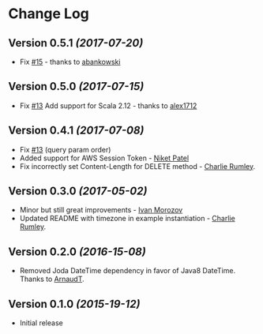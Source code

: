 # Change Log

## Version 0.5.1 *(2017-07-20)*

* Fix [#15](https://github.com/ticofab/aws-request-signer/issues/15) - thanks to [abankowski](https://github.com/abankowski)

## Version 0.5.0 *(2017-07-15)*

* Fix [#13](https://github.com/ticofab/aws-request-signer/issues/13) Add support for Scala 2.12 - thanks to [alex1712](https://github.com/alex1712)

## Version 0.4.1 *(2017-07-08)*

* Fix [#13](https://github.com/ticofab/aws-request-signer/issues/9) (query param order) 
* Added support for AWS Session Token - [Niket Patel](https://github.com/patelniketm)
* Fix incorrectly set Content-Length for DELETE method - [Charlie Rumley](https://github.com/charles-rumley).

## Version 0.3.0 *(2017-05-02)*
 
* Minor but still great improvements - [Ivan Morozov](https://github.com/allquantor)
* Updated README with timezone in example instantiation - [Charlie Rumley](https://github.com/charles-rumley).

## Version 0.2.0 *(2016-15-08)*

* Removed Joda DateTime dependency in favor of Java8 DateTime. Thanks to [ArnaudT](https://github.com/ArnaudT).

## Version 0.1.0 *(2015-19-12)*

* Initial release
